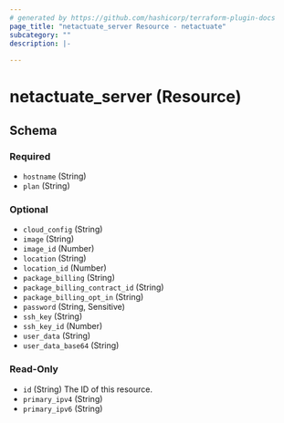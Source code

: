 ```yaml
---
# generated by https://github.com/hashicorp/terraform-plugin-docs
page_title: "netactuate_server Resource - netactuate"
subcategory: ""
description: |-
  
---
```


# netactuate_server (Resource)





<!-- schema generated by tfplugindocs -->
## Schema

### Required

- `hostname` (String)
- `plan` (String)

### Optional

- `cloud_config` (String)
- `image` (String)
- `image_id` (Number)
- `location` (String)
- `location_id` (Number)
- `package_billing` (String)
- `package_billing_contract_id` (String)
- `package_billing_opt_in` (String)
- `password` (String, Sensitive)
- `ssh_key` (String)
- `ssh_key_id` (Number)
- `user_data` (String)
- `user_data_base64` (String)

### Read-Only

- `id` (String) The ID of this resource.
- `primary_ipv4` (String)
- `primary_ipv6` (String)


